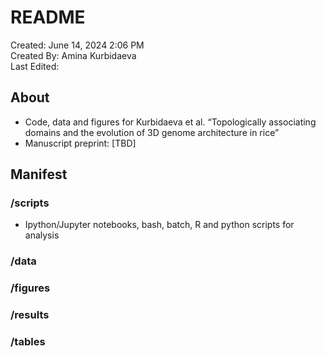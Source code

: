 # README
Created: June 14, 2024 2:06 PM   
Created By: Amina Kurbidaeva   
Last Edited:  


## About

- Code, data and figures for Kurbidaeva et al. “Topologically associating domains and the evolution of 3D genome architecture in rice”
- Manuscript preprint: [TBD]

## Manifest

### /scripts
- Ipython/Jupyter notebooks, bash, batch, R and python scripts for analysis

### /data

### /figures

### /results

### /tables
